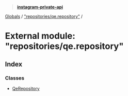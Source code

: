 > **[instagram-private-api](../README.md)**

[Globals](../globals.md) / ["repositories/qe.repository"](_repositories_qe_repository_.md) /

# External module: "repositories/qe.repository"

## Index

### Classes

* [QeRepository](../classes/_repositories_qe_repository_.qerepository.md)